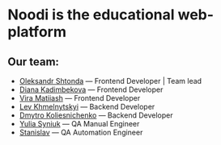 # Noodi is the educational web-platform

## Our team:
  - [Oleksandr Shtonda](https://github.com/oleksandrshtonda) — Frontend Developer | Team lead
  - [Diana Kadimbekova](https://github.com/DianaKadimbekova) — Frontend Developer
  - [Vira Matiiash](https://github.com/viramatiiash) — Frontend Developer
  - [Lev Khmelnytskyi](https://github.com/Lev2098) — Backend Developer
  - [Dmytro Koliesnichenko](https://github.com/Koliesnichenko) — Backend Developer
  - [Yulia Syniuk](https://github.com/YuliaSyniuk) — QA Manual Engineer
  - [Stanislav](https://github.com/dev8psST) — QA Automation Engineer
